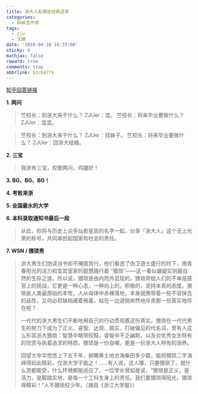 ```yaml
---
title: 浙大人有哪些经典语录
categories:
  - 碎碎念不停
tags:
  - zju
  - 文摘
date: '2016-04-10 16:35:00'
sticky: 0
mathjax: false
reward: true
comments: true
abbrlink: b1c64774
---
```

[知乎回答链接](https://www.zhihu.com/question/40129748/answer/94637444)

**1. 两问**
> 竺校长：到浙大来干什么？
> ZJUer：混。
> 竺校长：将来毕业要做什么？
> ZJUer：混混。<!-- more -->

> 竺校长：到浙大来干什么？
> ZJUer：找妹子。
> 竺校长：将来毕业要做什么？
> ZJUer：回浙大结婚。

**2. 三宝**
> 我浙有三宝，校歌两问，鸡腿好！

**3. BG、BG、BG！**

**4. 考败来浙**

**5. 全国最水的大学**

**6. 本科录取通知书最后一段**
> 从此，你将与历史上众多灿若星辰的名字一起，分享「浙大人」这个无上光荣的称号，共同承担起国家和社会的责任。

**7. WSN / 猥琐男**
> 浙大男生们饱读诗书却不掩窗苦行，他们看透了伪卫道士盛行的时下，用青春阳光的活力和宜其室家的聪慧践行着 “猥琐”——这一看似龌龊实则最自然的生存之道。所以说，猥琐是由内而外显现的，猥琐带给人们的不单是感官上的挑战，它更是一种心态，一种向上的，积极的，坚持本真的态度。猥琐是人类最原始的本性，人从母体中赤裸落地，本身就携带着一些不容抹去的品性，又何必将缺陷藏着掖着，站在一边道貌岸然地斥责那一份真实地存在呢？
> 
> 一代代的浙大男生们不断地用自己的行动贯彻着这份真实。猥琐在一代代男生的努力下成为了正义、睿智、达观、踏实、打破偏见的代名词，曾有人这么形容浙大猥琐：智慧中略带狡黠，睿智中不乏幽默，以及对优秀女生特有的欣赏与执着追求的特质。猥琐是一份自嘲，更是一份浙大人特有的涵养。
> 
> 回望大中华悠悠上下五千年，俯瞰黄土地沧海桑田多少载，能将猥琐二字演绎得如此精彩，仅浙大学子能之！……有人说，这人哪，只要猥琐了，就什么苦都能受，什么环境都能适应了。一位学长曾如是说，“猥琐是正义，是活力，是脚踏实地，是每一个工科生身上的责任。我们要猥琐得阳光，猥琐得精彩！”人不猥琐枉少年。（摘自《浙江大学报》）
